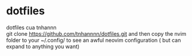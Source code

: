 # dotfiles
dotfiles cua tnhannn   
git clone https://github.com/tnhannnn/dotfiles.git and then copy the nvim folder to your ~/.config/ to see an awful neovim configuration ( but can expand to anything you want) 

